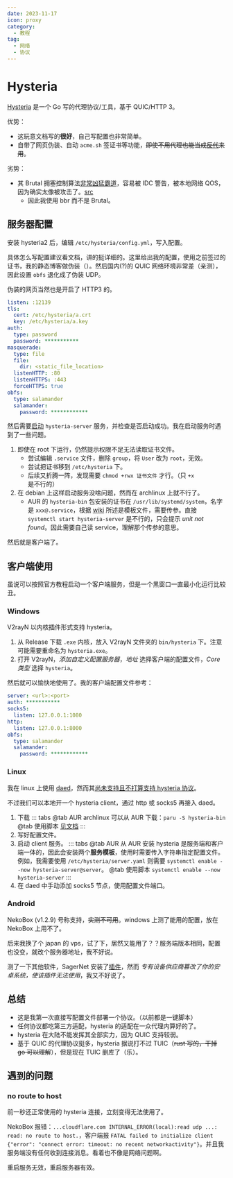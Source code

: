 ```yaml
---
date: 2023-11-17
icon: proxy
category:
  - 教程
tag:
  - 网络
  - 协议
---
```


# Hysteria

[Hysteria](https://v2.hysteria.network/zh/) 是一个 Go 写的代理协议/工具，基于 QUIC/HTTP 3。

优势：

- 这玩意文档写的**很好**，自己写配置也非常简单。
- 自带了网页伪装、自动 `acme.sh` 签证书等功能，~~即使不用代理也能当成[反代](../reverse_proxy.md)来用~~。

劣势：

- 其 Brutal 拥塞控制算法[非常凶猛霸道](https://v2.hysteria.network/zh/docs/misc/Hysteria-Brutal/#q-hysteria_1)，容易被 IDC 警告，被本地网络 QOS，因为确实太像被攻击了。[src](https://www.youtube.com/watch?v=kTYfclAzy38)
  - 因此我使用 bbr 而不是 Brutal。

## 服务器配置

安装 hysteria2 后，编辑 `/etc/hysteria/config.yml`，写入配置。

具体怎么写配置建议看文档，讲的挺详细的。这里给出我的配置，使用之前签过的证书，我的静态博客做伪装（）。然后国内(?)的 QUIC 网络环境非常差（亲测），因此设置 `obfs` 退化成了伪装 UDP。

伪装的网页当然也是开启了 HTTP3 的。

```yml
listen: :12139
tls:
  cert: /etc/hysteria/a.crt
  key: /etc/hysteria/a.key
auth:
  type: password
  password: ***********
masquerade:
  type: file
  file:
    dir: <static_file_location>
  listenHTTP: :80
  listenHTTPS: :443
  forceHTTPS: true
obfs:
  type: salamander
  salamander:
    password: ************
```

然后需要[启动](../linux/basic.md#服务) `hysteria-server` 服务，并检查是否启动成功。我在启动服务时遇到了一些问题。

1. 即使在 root 下运行，仍然提示权限不足无法读取证书文件。
   - 尝试编辑 `.service` 文件，删除 `group`，将 `User` 改为 `root`，无效。
   - 尝试把证书移到 `/etc/hysteria` 下。
   - 后续又折腾一阵，发现需要 `chmod +rwx 证书文件` 才行。（只 `+x` 是不行的）
2. 在 debian 上这样启动服务没啥问题，然而在 archlinux 上就不行了。
   - AUR 的 `hysteria-bin` 包安装的证书在 `/usr/lib/systemd/system`，名字是 `xxx@.service`，根据 [wiki](https://wiki.archlinux.org/title/systemd#Using_units) 所述是模板文件，需要传参。直接 `systemctl start hysteria-server` 是不行的，只会提示 _unit not found_。因此需要自己读 service，理解那个传参的意思。

然后就是客户端了。

## 客户端使用

虽说可以按照官方教程启动一个客户端服务，但是一个黑窗口一直最小化运行比较丑。

### Windows

V2rayN 以内核插件形式支持 hysteria。

1. 从 Release 下载 `.exe` 内核，放入 V2rayN 文件夹的 `bin/hysteria` 下。注意可能需要重命名为 `hysteria.exe`。
2. 打开 V2rayN，_添加自定义配置服务器_，_地址_ 选择客户端的配置文件，_Core 类型_ 选择 `hysteria`。

然后就可以愉快地使用了。我的客户端配置文件参考：

```yml
server: <url>:<port>
auth: ***********
socks5:
  listen: 127.0.0.1:1080
http:
  listen: 127.0.0.1:8000
obfs:
  type: salamander
  salamander:
    password: ************
```

### Linux

我在 linux 上使用 [daed](./proxy_software.md#daed)，然而其[尚未支持且不打算支持 hysteria 协议](https://github.com/daeuniverse/dae/issues/48)。

不过我们可以本地开一个 hysteria client，通过 http 或 socks5 再接入 daed。

1. 下载
   ::: tabs
   @tab AUR
   archlinux 可以从 AUR 下载：`paru -S hysteria-bin`
   @tab 使用脚本
   [见文档](https://v2.hysteria.network/zh/docs/getting-started/Installation/#linux)
   :::
2. 写好配置文件。
3. 启动 client 服务。
   ::: tabs
   @tab AUR
   从 AUR 安装 hysteria 是服务端和客户端一体的，因此会安装两个**服务模板**，使用时需要传入字符串指定配置文件。例如，我需要使用 `/etc/hysteria/server.yaml` 则需要 `systemctl enable --now hysteria-server@server`。
   @tab 使用脚本
   `systemctl enable --now hysteria-server`
   :::
4. 在 daed 中手动添加 socks5 节点，使用配置文件端口。

### Android

NekoBox (v1.2.9) 号称支持，~~实测不可用~~。windows 上测了能用的配置，放在 NekoBox 上用不了。

后来我换了个 japan 的 vps，试了下，居然又能用了？？服务端版本相同，配置也没变，就改个服务器地址，我不好说。

测了一下其他软件，SagerNet 安装了[插件](https://github.com/SagerNet/SagerNet/releases/tag/hysteria-plugin-1.3.5)，然而 _专有设备供应商篡改了你的安卓系统，使该插件无法使用_，我又不好说了。

## 总结

- 这是我第一次直接写配置文件部署一个协议。（以前都是一键脚本）
- 任何协议都吃第三方适配，hysteria 的适配在一众代理内算好的了。
- hysteria 在大陆不能发挥其全部实力，因为 QUIC 支持较弱。
- 基于 QUIC 的代理协议挺多，hysteria 据说打不过 TUIC（~~rust 写的，干掉 go 可以理解~~），但是现在 TUIC 删库了（乐）。

## 遇到的问题

### no route to host

前一秒还正常使用的 hysteria 连接，立刻变得无法使用了。

NekoBox 报错：`...cloudflare.com INTERNAL_ERROR(local):read udp ...: read: no route to host.`，客户端报 `FATAL failed to initialize client {"error": "connect error: timeout: no recent networkactivity"}`。并且我服务端没有任何收到连接消息。看着也不像是网络问题啊。

重启服务无效，重启服务器有效。
